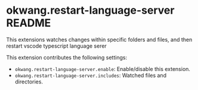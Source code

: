 # okwang.restart-language-server README

This extensions watches changes within specific folders and files, and then restart vscode typescript language serer

This extension contributes the following settings:

* `okwang.restart-language-server.enable`: Enable/disable this extension.
* `okwang.restart-language-server.includes`: Watched files and directories.